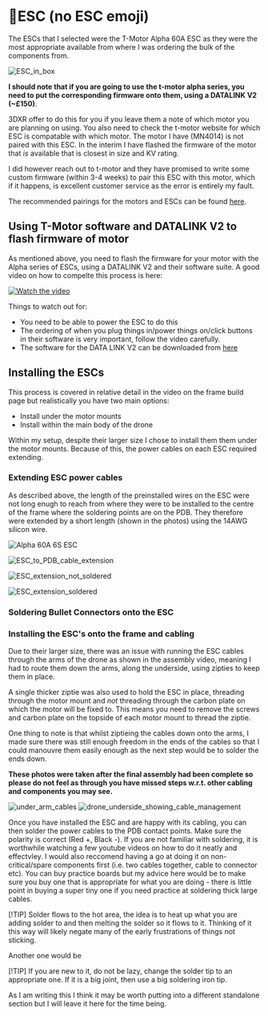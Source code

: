 # 🪫ESC (no ESC emoji)

The ESCs that I selected were the T-Motor Alpha 60A ESC as they were the most appropriate available from where I was ordering the bulk of the components from.

![ESC_in_box](https://github.com/user-attachments/assets/95373e6f-3b3b-4dc8-b526-4c903a2c0348)

**I should note that if you are going to use the t-motor alpha series, you need to put the corresponding firmware onto them, using a DATALINK V2 (~£150)**.

3DXR offer to do this for you if you leave them a note of which motor you are planning on using. You also need to check the t-motor website for which ESC is compatable with which motor. The motor I have (MN4014) is not paired with this ESC. In the interim I have flashed the firmware of the motor that _is_ available that is closest in size and KV rating. 

I did however reach out to t-motor and they have promised to write some custom firmware (within 3-4 weeks) to pair this ESC with this motor, which if it happens, is excellent customer service as the error is entirely my fault.

The recommended pairings for the motors and ESCs can be found [here](https://store.tmotor.com/article.php?id=249&srsltid=AfmBOopyixdGDCuPRMzZdIhsSHbEJ-VuuUXD7wQcLlyIUUaO3qEwRVjc).

## Using T-Motor software and DATALINK V2 to flash firmware of motor
As mentioned above, you need to flash the firmware for your motor with the Alpha series of ESCs, using a DATALINK V2 and their software suite. A good video on how to compelte this process is here:

[![Watch the video](https://img.youtube.com/vi/-yPCoabfOz0/0.jpg)](https://www.youtube.com/watch?v=-yPCoabfOz0)


Things to watch out for:

- You need to be able to power the ESC to do this
- The ordering of when you plug things in/power things on/click buttons in their software is very important, follow the video carefully.
- The software for the DATA LINK V2 can be downloaded from [here](https://uav-en.tmotor.com/2018/alpha_0502/158.html)

## Installing the ESCs

This process is covered in relative detail in the video on the frame build page but realistically you have two main options:

- Install under the motor mounts
- Install within the main body of the drone

Within my setup, despite their larger size I chose to install them them under the motor mounts. Because of this, the power cables on each ESC required extending. 

### Extending ESC power cables
As described above, the length of the preinstalled wires on the ESC were not long enugh to reach from where they were to be installed to the centre of the frame where the soldering points are on the PDB. They therefore were extended by a short length (shown in the photos) using the 14AWG silicon wire.

![Alpha 60A 6S ESC](https://github.com/user-attachments/assets/c321ce5a-fd99-48ae-b6d9-d642c0dee31f)

![ESC_to_PDB_cable_extension](https://github.com/user-attachments/assets/d3f838d7-e744-4d72-ad89-09a86d03e112)

![ESC_extension_not_soldered](https://github.com/user-attachments/assets/8427d709-94f9-4950-bbbd-5af451f95410)

![ESC_extension_soldered](https://github.com/user-attachments/assets/bf59221d-d9b7-4eea-bfca-26c9e82ee05e)

### Soldering Bullet Connectors onto the ESC


### Installing the ESC's onto the frame and cabling

Due to their larger size, there was an issue with running the ESC cables through the arms of the drone as shown in the assembly video, meaning I had to route them down the arms, along the underside, using zipties to keep them in place. 

A single thicker ziptie was also used to hold the ESC in place, threading through the motor mount and *not* threading through the carbon plate on which the motor will be fixed to. This means you need to remove the screws and carbon plate on the topside of each motor mount to thread the ziptie.

One thing to note is that whilst ziptieing the cables down onto the arms, I made sure there was still enough freedom in the ends of the cables so that I could manouvre them easily enough as the next step would be to solder the ends down.

**These photos were taken after the final assembly had been complete so please do not feel as through you have missed steps w.r.t. other cabling and components you may see.**

![under_arm_cables](https://github.com/user-attachments/assets/b6c8673b-259b-4394-a5cc-2a4874d9b965)
![drone_underside_showing_cable_management](https://github.com/user-attachments/assets/9c80bc99-9041-4913-a90d-41b3664a08eb)

Once you have installed the ESC and are happy with its cabling, you can then solder the power cables to the PDB contact points. Make sure the polarity is correct (Red +, Black -). If you are not familiar with soldering, it is worthwhile watching a few youtube videos on how to do it neatly and effectvley. I would also reccomend having a go at doing it on non-critical/spare components first (i.e. two cables together, cable to connector etc). You can buy practice boards but my advice here would be to make sure you buy one that is appropriate for what you are doing - there is little point in buying a super tiny one if you need practice at soldering thick large cables. 

[!TIP]
Solder flows to the hot area, the idea is to heat up what you are adding solder to and then melting the solder so it flows to it. Thinking of it this way will likely negate many of the early frustrations of things not sticking.

Another one would be

[!TIP]
If you are new to it, do not be lazy, change the solder tip to an appropriate one. If it is a big joint, then use a big soldering iron tip.

As I am writing this I think it may be worth putting into a different standalone section but I will leave it here for the time being.
